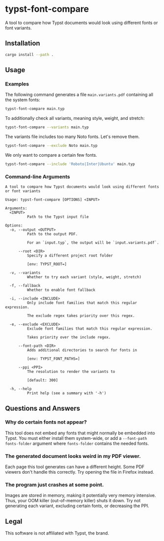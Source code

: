 # typst-font-compare
A tool to compare how Typst documents would look using different fonts or font variants.

## Installation
```sh
cargo install --path .
```

## Usage
### Examples
The following command generates a file `main.variants.pdf` containing all the system fonts:
```sh
typst-font-compare main.typ
```

To additionally check all variants, meaning style, weight, and stretch:
```sh
typst-font-compare --variants main.typ
```

The variants file includes too many Noto fonts. Let's remove them.
```sh
typst-font-compare --exclude Noto main.typ
```

We only want to compare a certain few fonts.
```sh
typst-font-compare --include 'Roboto|Inter|Ubuntu' main.typ
```

### Command-line Arguments
```
A tool to compare how Typst documents would look using different fonts or font variants

Usage: typst-font-compare [OPTIONS] <INPUT>

Arguments:
  <INPUT>
          Path to the Typst input file

Options:
  -o, --output <OUTPUT>
          Path to the output PDF.

          For an `input.typ`, the output will be `input.variants.pdf`.

      --root <DIR>
          Specify a different project root folder

          [env: TYPST_ROOT=]

  -v, --variants
          Whether to try each variant (style, weight, stretch)

  -f, --fallback
          Whether to enable font fallback

  -i, --include <INCLUDE>
          Only include font families that match this regular expression.

          The exclude regex takes priority over this regex.

  -e, --exclude <EXCLUDE>
          Exclude font families that match this regular expression.

          Takes priority over the include regex.

      --font-path <DIR>
          Adds additional directories to search for fonts in

          [env: TYPST_FONT_PATHS=]

      --ppi <PPI>
          The resolution to render the variants to

          [default: 300]

  -h, --help
          Print help (see a summary with '-h')
```

## Questions and Answers
### Why do certain fonts not appear?
This tool does not embed any fonts that might normally be embedded into Typst.
You must either install them system-wide, or add a `--font-path fonts-folder` argument where `fonts-folder` contains the needed fonts.

### The generated document looks weird in my PDF viewer.
Each page this tool generates can have a different height.
Some PDF viewers don't handle this correctly.
Try opening the file in Firefox instead.

### The program just crashes at some point.
Images are stored in memory, making it potentially very memory intensive.
Thus, your OOM killer (out-of-memory killer) shuts it down.
Try not generating each variant, excluding certain fonts, or decreasing the PPI.

## Legal
This software is not affiliated with Typst, the brand.
